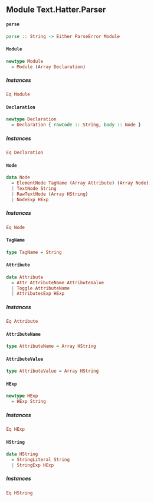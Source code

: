 ## Module Text.Hatter.Parser

#### `parse`

``` purescript
parse :: String -> Either ParseError Module
```

#### `Module`

``` purescript
newtype Module
  = Module (Array Declaration)
```

##### Instances
``` purescript
Eq Module
```

#### `Declaration`

``` purescript
newtype Declaration
  = Declaration { rawCode :: String, body :: Node }
```

##### Instances
``` purescript
Eq Declaration
```

#### `Node`

``` purescript
data Node
  = ElementNode TagName (Array Attribute) (Array Node)
  | TextNode String
  | RawTextNode (Array HString)
  | NodeExp HExp
```

##### Instances
``` purescript
Eq Node
```

#### `TagName`

``` purescript
type TagName = String
```

#### `Attribute`

``` purescript
data Attribute
  = Attr AttributeName AttributeValue
  | Toggle AttributeName
  | AttributesExp HExp
```

##### Instances
``` purescript
Eq Attribute
```

#### `AttributeName`

``` purescript
type AttributeName = Array HString
```

#### `AttributeValue`

``` purescript
type AttributeValue = Array HString
```

#### `HExp`

``` purescript
newtype HExp
  = HExp String
```

##### Instances
``` purescript
Eq HExp
```

#### `HString`

``` purescript
data HString
  = StringLiteral String
  | StringExp HExp
```

##### Instances
``` purescript
Eq HString
```


